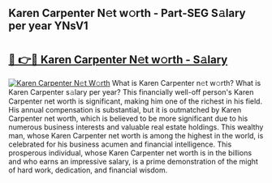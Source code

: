 ## Karen Carpenter N𝚎t w𝚘rth - Part-SEG S𝚊lary per year YNsV1

# <h2><a href="http://gc4ak6.nevu.top/?p=Karen+Carpenter">🔗 👉🔴 Karen Carpenter N𝚎t w𝚘rth - S𝚊lary</a></h2>

[![Karen Carpenter N𝚎t W𝚘rth](https://i.imgur.com/Oavwk0R.jpeg)](http://gc4ak6.nevu.top/?p=Karen+Carpenter)
What is Karen Carpenter n𝚎t w𝚘rth? What is Karen Carpenter s𝚊lary per year?
This financially well-off person's Karen Carpenter net worth is significant, making him one of the richest in his field. His annual compensation is substantial, but it is outmatched by Karen Carpenter net worth, which is believed to be more significant due to his numerous business interests and valuable real estate holdings. This wealthy man, whose Karen Carpenter net worth is among the highest in the world, is celebrated for his business acumen and financial intelligence. This prosperous individual, whose Karen Carpenter net worth is in the billions and who earns an impressive salary, is a prime demonstration of the might of hard work, dedication, and financial wisdom.
